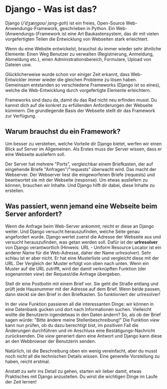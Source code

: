 # Django - Was ist das?

Django (*/ˈdʒæŋɡoʊ/ jang-goh*) ist ein freies, Open-Source Web-Anwendungs-Framework, geschrieben in Python. Ein Web-(Anwendungs-)Framework ist eine Art Baukastensystem, das dir mit vielen vorgefertigten Teilen die Entwicklung von Webseiten stark erleichtert.

Wenn du eine Website entwickelst, brauchst du immer wieder sehr ähnliche Elemente: Einen Weg Benutzer zu verwalten (Registrierung, Anmeldung, Abmeldung etc.), einen Administrationsbereich, Formulare, Upload von Dateien usw.

Glücklicherweise wurde schon vor einiger Zeit erkannt, dass Web-Entwickler immer wieder die gleichen Probleme zu lösen haben. Gemeinsam entstanden so verschiedene Frameworks (Django ist so eines), welche die Web-Entwicklung durch vorgefertigte Elemente erleichtern.

Frameworks sind dazu da, damit du das Rad nicht neu erfinden musst. Du kannst dich auf die konkret zu erfüllenden Anforderungen der Webseite kümmern. Die grundlegende Basis der Webseite stellt dir das Framework zur Verfügung.

## Warum brauchst du ein Framework?

Um besser zu verstehen, welche Vorteile dir Django bietet, werfen wir einen Blick auf Server im Allgemeinen. Als Erstes muss der Server wissen, dass er eine Webseite ausliefern soll.

Der Server hat mehrere "Ports", vergleichbar einem Briefkasten, der auf eingehende Briefe "Anfragen"/"requests" überwacht wird. Das macht der Webserver. Der Webserver liest die eingeworfenen Briefe (requests) und beantwortet sie mit der Webseite (response). Um etwas ausliefern zu können, brauchen wir Inhalte. Und Django hilft dir dabei, diese Inhalte zu erstellen.

## Was passiert, wenn jemand eine Webseite beim Server anfordert?

Wenn die Anfrage beim Web-Server ankommt, reicht er diese an Django weiter. Und Django versucht herauszufinden, welche Seite genau angefordert wurde. Django wertet zuerst die Adresse der Webseite aus und versucht herauszufinden, was getan werden soll. Dafür ist der **urlresolver** von Django verantwortlich (Hinweis: URL - Uniform Resource Locator ist ein anderer Name für die Web-Adresse, daher der Name *urlresolver*). Sehr schlau ist er aber nicht. Er hat eine Musterliste und vergleicht diese mit der URL. Der Vergleich der Muster erfolgt von oben nach unten. Wenn ein Muster auf die URL zutrifft, wird der damit verknüpften Funktion (der sogenannten *view*) der Request/die Anfrage übergeben.

Stell dir eine Postbotin mit einem Brief vor. Sie geht die Straße entlang und prüft jede Hausnummer mit der Adresse auf dem Brief. Wenn beide passen, dann steckt sie den Brief in den Briefkasten. So funktioniert der urlresolver!

In der *view* Funktion passieren all die interessanten Dinge: wir können in eine Datenbank gucken und dort nach Informationen suchen. Vielleicht wollte die Benutzerin irgendetwas in den Daten ändern? So, als ob der Brief sagen würde: "Bitte ändere meine Stellenbeschreibung!" Die Funktion *view* kann nun prüfen, ob du dazu berechtigt bist, im positiven Fall die Änderungen durchführen und im Anschluss eine Bestätigungs-Nachricht zurücksenden. Die *view* generiert dann eine Antwort und Django kann diese an den Webbrowser der Benutzerin senden.

Natürlich, ist die Beschreibung oben ein wenig vereinfacht, aber du musst noch nicht all die technischen Details wissen. Eine generelle Vorstellung zu haben, reicht erstmal.

Anstatt zu sehr ins Detail zu gehen, starten wir lieber damit, etwas Praktisches mit Django anzustellen. Du wirst die wichtigen Dinge im Laufe der Zeit lernen!